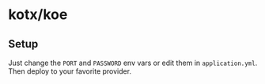 # kotx/koe

## Setup
Just change the `PORT` and `PASSWORD` env vars or edit them in `application.yml`. Then deploy to your favorite provider. 

